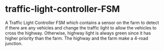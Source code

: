 # traffic-light-controller-FSM
A Traffic Light Controller FSM which contains a sensor on the farm to detect if there are any vehicles and change the traffic light to allow the vehicles to cross the highway. Otherwise, highway light is always green since it has higher priority than the farm. The highway and the farm make a 4-road junction.
